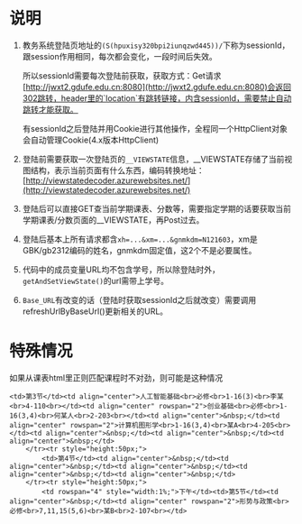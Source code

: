 # 说明										
1. 教务系统登陆页地址的`(S(hpuxisy320bpi2iunqzwd445))/`下称为sessionId，跟session作用相同，每次都会变化，一段时间后失效。

	所以sessionId需要每次登陆前获取，获取方式：Get请求[http://jwxt2.gdufe.edu.cn:8080](http://jwxt2.gdufe.edu.cn:8080)会返回302跳转，header里的`location`有跳转链接，内含sessionId，需要禁止自动跳转才能获取。
	
	有sessionId之后登陆并用Cookie进行其他操作，全程同一个HttpClient对象会自动管理Cookie(4.x版本HttpClient)

2. 登陆前需要获取一次登陆页的`__VIEWSTATE`信息，__VIEWSTATE存储了当前视图结构，表示当前页面有什么东西，编码转换地址：[http://viewstatedecoder.azurewebsites.net/](http://viewstatedecoder.azurewebsites.net/)

3. 登陆后可以直接GET查当前学期课表、分数等，需要指定学期的话要获取当前学期课表/分数页面的__VIEWSTATE，再Post过去。

4. 登陆后基本上所有请求都含`xh=...&xm=...&gnmkdm=N121603`，xm是GBK/gb2312编码的姓名，gnmkdm固定值，这2个不是必要属性。

5. 代码中的成员变量URL均不包含学号，所以除登陆时外，`getAndSetViewState()`的url需带上学号。

6. `Base_URL`有改变的话（登陆时获取sessionId之后就改变）需要调用refreshUrlByBaseUrl()更新相关的URL。

# 特殊情况

如果从课表html里正则匹配课程时不对劲，则可能是这种情况

	<td>第3节</td><td align="center">人工智能基础<br>必修<br>1-16(3)<br>李某<br>4-110<br></td><td align="center" rowspan="2">创业基础<br>必修<br>1-16(3,4)<br>何某人<br>2-203<br></td><td align="center">&nbsp;</td><td align="center" rowspan="2">计算机图形学<br>1-16(3,4)<br>某A<br>4-205<br></td><td align="center">&nbsp;</td><td align="center">&nbsp;</td><td align="center">&nbsp;</td>
		</tr><tr style="height:50px;">
			<td>第4节</td><td align="center">&nbsp;</td><td align="center">&nbsp;</td><td align="center">&nbsp;</td><td align="center">&nbsp;</td><td align="center">&nbsp;</td>
		</tr><tr style="height:50px;">
			<td rowspan="4" style="width:1%;">下午</td><td>第5节</td><td align="center">&nbsp;</td><td align="center" rowspan="2">形势与政策<br>必修<br>7,11,15(5,6)<br>某B<br>2-107<br></td>
			
